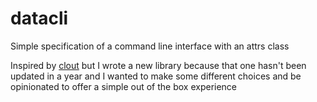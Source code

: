 # datacli

Simple specification of a command line interface with an attrs class

Inspired by [clout](https://github.com/tdimiduk/datacli.git) but I wrote a new library because that one hasn't been updated in a year and I wanted to make some different choices and be opinionated to offer a simple out of the box experience

